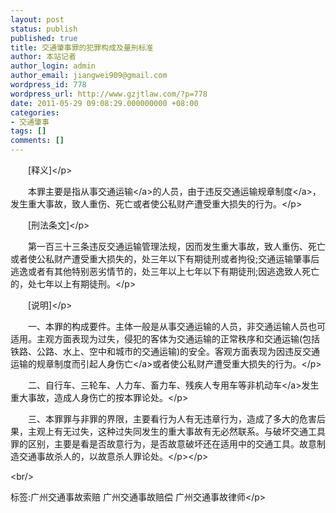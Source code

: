 ```yaml
---
layout: post
status: publish
published: true
title: 交通肇事罪的犯罪构成及量刑标准
author: 本站记者
author_login: admin
author_email: jiangwei909@gmail.com
wordpress_id: 778
wordpress_url: http://www.gzjtlaw.com/?p=778
date: 2011-05-29 09:08:29.000000000 +08:00
categories:
- 交通肇事
tags: []
comments: []
---
```

<p><p>　　[释义]<&#47;p><p>　　本罪主要是指从事<a>交通运输<&#47;a>的人员，由于违反<a>交通运输规章制度<&#47;a>，发生重大事故，致人重伤、死亡或者使公私财产遭受重大损失的行为。<&#47;p><p>　　[刑法条文]<&#47;p><p>　　第一百三十三条违反交通运输管理法规，因而发生重大事故，致人重伤、死亡或者使公私财产遭受重大损失的，处三年以下有期徒刑或者拘役;交通运输肇事后逃逸或者有其他特别恶劣情节的，处三年以上七年以下有期徒刑;因逃逸致人死亡的，处七年以上有期徒刑。<&#47;p><p>　　[说明]<&#47;p><p>　　一、本罪的构成要件。主体一般是从事交通运输的人员，非交通运输人员也可适用。主观方面表现为过失，侵犯的客体为交通运输的正常秩序和交通运输(包括铁路、公路、水上、空中和城市的交通运输)的安全。客观方面表现为因违反交通运输的规章制度而引起<a>人身伤亡<&#47;a>或者使公私财产遭受重大损失的行为。<&#47;p><p>　　二、自行车、三轮车、人力车、畜力车、残疾人专用车等<a>非机动车<&#47;a>发生重大事故，造成人身伤亡的按本罪论处。<&#47;p><p>　　三、本罪罪与非罪的界限，主要看行为人有无违章行为，造成了多大的危害后果，主观上有无过失，这种过失同发生的重大事故有无必然联系。与破坏交通工具罪的区别，主要是看是否故意行为，是否故意破坏还在适用中的交通工具。故意制造交通事故杀人的，以故意杀人罪论处。<&#47;p><&#47;p><br&#47;><p>标签:广州交通事故索赔 广州交通事故赔偿 广州交通事故律师<&#47;p>
